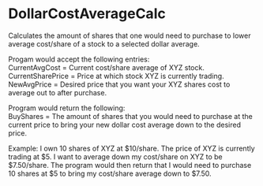 # DollarCostAverageCalc
Calculates the amount of shares that one would need to purchase to lower average cost/share of a stock to a selected dollar average.  
  
Progam would accept the following entries:  
CurrentAvgCost = Current cost/share average of XYZ stock.  
CurrentSharePrice = Price at which stock XYZ is currently trading.  
NewAvgPrice = Desired price that you want your XYZ shares cost to average out to after purchase.  
  
Program would return the following:  
BuyShares = The amount of shares that you would need to purchase at the current price to bring your new dollar cost average down to the desired price.  
   
Example: I own 10 shares of XYZ at $10/share. The price of XYZ is currently trading at $5. I want to average down my cost/share on XYZ to be $7.50/share. The program would then return that I would need to purchase 10 shares at $5 to bring my cost/share average down to $7.50.
